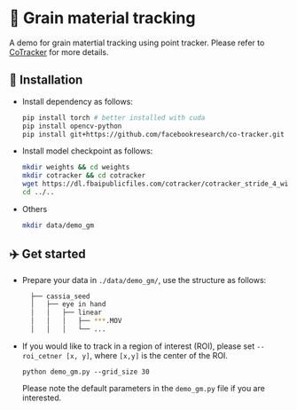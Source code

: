 # 🫘 Grain material tracking
A demo for grain matertial tracking using point tracker.
Please refer to [CoTracker](https://github.com/facebookresearch/co-tracker) for more details.

## 🔧 Installation
- Install dependency as follows:
    ```bash
    pip install torch # better installed with cuda
    pip install opencv-python
    pip install git+https://github.com/facebookresearch/co-tracker.git
    ```

- Install model checkpoint as follows:
    ```bash
    mkdir weights && cd weights
    mkdir cotracker && cd cotracker
    wget https://dl.fbaipublicfiles.com/cotracker/cotracker_stride_4_wind_8.pth
    cd ../..
    ```

- Others
    ```bash
    mkdir data/demo_gm
    ```

## ✈️ Get started
- Prepare your data in ```./data/demo_gm/```, use the structure as follows:
  ```bash
    ├── cassia_seed
    │   ├── eye in hand
    │   │   ├── linear
    │   │   │   ├── ***.MOV
    │   │   │   └── ...
  ```
- If you would like to track in a region of interest (ROI), please set ```--roi_cetner [x, y]```, where ```[x,y]``` is the center of the ROI.
  ```
  python demo_gm.py --grid_size 30
  ```
  Please note the default parameters in the ```demo_gm.py``` file if you are interested.
